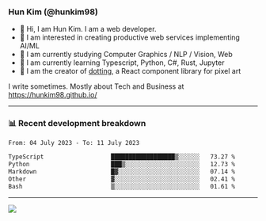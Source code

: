 ### Hun Kim (@hunkim98)

- 👋 Hi, I am Hun Kim. I am a web developer. 
- 🤔 I am interested in creating productive web services implementing AI/ML
- 🔭 I am currently studying Computer Graphics / NLP / Vision, Web 
- 🌱 I am currently learning Typescript, Python, C#, Rust, Jupyter
- 🎨 I am the creator of [dotting](hunkim98.github.io/dotting), a React component library for pixel art

I write sometimes. Mostly about Tech and Business at https://hunkim98.github.io/

---
### 📊 Recent development breakdown
<!--START_SECTION:waka-->

```txt
From: 04 July 2023 - To: 11 July 2023

TypeScript                   ██████████████████▒░░░░░░   73.27 %
Python                       ███▒░░░░░░░░░░░░░░░░░░░░░   12.73 %
Markdown                     █▓░░░░░░░░░░░░░░░░░░░░░░░   07.14 %
Other                        ▓░░░░░░░░░░░░░░░░░░░░░░░░   02.41 %
Bash                         ▒░░░░░░░░░░░░░░░░░░░░░░░░   01.61 %
```

<!--END_SECTION:waka-->
---

<!-- <div align='center'> -->
  <img align="center" src="https://github-readme-stats.vercel.app/api?username=hunkim98&theme=dark&show_icons=true"/>
<!-- </div> -->
<!--
**hunkim98/hunkim98** is a ✨ _special_ ✨ repository because its `README.md` (this file) appears on your GitHub profile.

Here are some ideas to get you started:

- 🔭 I’m currently working on ...
- 🌱 I’m currently learning ...
- 👯 I’m looking to collaborate on ...
- 🤔 I’m looking for help with ...
- 💬 Ask me about ...
- 📫 How to reach me: ...
- 😄 Pronouns: ...
- ⚡ Fun fact: ...
-->
